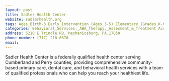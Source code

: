 ```yaml
---
layout: post
title: Sadler Health Center
website: sadlerhealth.org
tags: Ages_Birth-3 Early_Intervention_(Ages_3-5) Elementary_(Grades_K-6) Secondary_(Grades_7-12) Post_Secondary_(High_School_and_Beyond)
categories: Behavioral_Services,_ABA_Therapy,_Assesment_&_Treatment Accessibility,_Inclusion,_Safety,_Health
address: 5210 E Trindle RD, Mechanicsburg, PA.17050
phone_number: (717) 218-6670
email: 
---
```

Sadler Health Center is a federally qualified health center serving Cumberland and Perry counties, providing comprehensive community-based primary care, dental care, and behavioral health services with a team of qualified professionals who can help you reach your healthiest life.